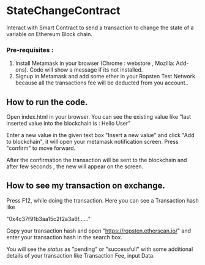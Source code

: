 # StateChangeContract
Interact with Smart Contract to send a transaction to change the state of a variable on Ethereum Block chain.

### Pre-requisites :
1. Install Metamask in your browser (Chrome : webstore , Mozilla: Add-ons). Code will show a message if its not installed.
2. Signup in Metamask and add some ether in your Ropsten Test Network because all the transactions fee will be deducted from you account..

## How to run the code.
Open index.html in your browser. You can see the existing value like "last inserted value into the blockchain is :	Hello User"

Enter a new value in the given text box "Insert a new value" and click "Add to blockchain", it will open your metamask notification screen. Press "confirm" to move forward.

After the confirmation the transaction will be sent to the blockchain and after few seconds , the new will appear on the screen.

## How to see my transaction on exchange.
Press F12, while doing the transaction. Here you can see a Transaction hash like

"0x4c37f91b3aa15c2f2a3a6f......"

Copy your transaction hash and open "https://ropsten.etherscan.io/" and enter your transaction hash in the search box.

You will see the *status* as "pending" or "successfull" with some additional details of your transaction like Transaction Fee, input Data.
